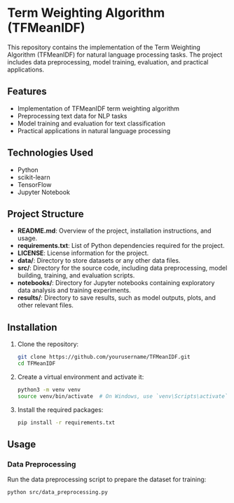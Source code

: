 # Term Weighting Algorithm (TFMeanIDF)

This repository contains the implementation of the Term Weighting Algorithm (TFMeanIDF) for natural language processing tasks. The project includes data preprocessing, model training, evaluation, and practical applications.

## Features

- Implementation of TFMeanIDF term weighting algorithm
- Preprocessing text data for NLP tasks
- Model training and evaluation for text classification
- Practical applications in natural language processing

## Technologies Used

- Python
- scikit-learn
- TensorFlow
- Jupyter Notebook

## Project Structure

- **README.md**: Overview of the project, installation instructions, and usage.
- **requirements.txt**: List of Python dependencies required for the project.
- **LICENSE**: License information for the project.
- **data/**: Directory to store datasets or any other data files.
- **src/**: Directory for the source code, including data preprocessing, model building, training, and evaluation scripts.
- **notebooks/**: Directory for Jupyter notebooks containing exploratory data analysis and training experiments.
- **results/**: Directory to save results, such as model outputs, plots, and other relevant files.

## Installation

1. Clone the repository:
    ```bash
    git clone https://github.com/yourusername/TFMeanIDF.git
    cd TFMeanIDF
    ```

2. Create a virtual environment and activate it:
    ```bash
    python3 -m venv venv
    source venv/bin/activate  # On Windows, use `venv\Scripts\activate`
    ```

3. Install the required packages:
    ```bash
    pip install -r requirements.txt
    ```

## Usage

### Data Preprocessing

Run the data preprocessing script to prepare the dataset for training:
```bash
python src/data_preprocessing.py

